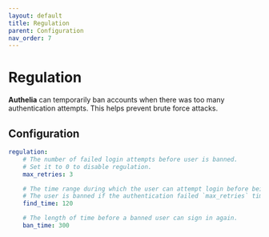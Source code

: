 ```yaml
---
layout: default
title: Regulation
parent: Configuration
nav_order: 7
---
```


# Regulation

**Authelia** can temporarily ban accounts when there was too many
authentication attempts. This helps prevent brute force attacks.

## Configuration

```yaml
regulation:
    # The number of failed login attempts before user is banned.
    # Set it to 0 to disable regulation.
    max_retries: 3

    # The time range during which the user can attempt login before being banned.
    # The user is banned if the authentication failed `max_retries` times in a `find_time` seconds window.
    find_time: 120

    # The length of time before a banned user can sign in again.
    ban_time: 300
```